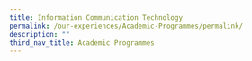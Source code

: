 ```yaml
---
title: Information Communication Technology
permalink: /our-experiences/Academic-Programmes/permalink/
description: ""
third_nav_title: Academic Programmes
---
```

